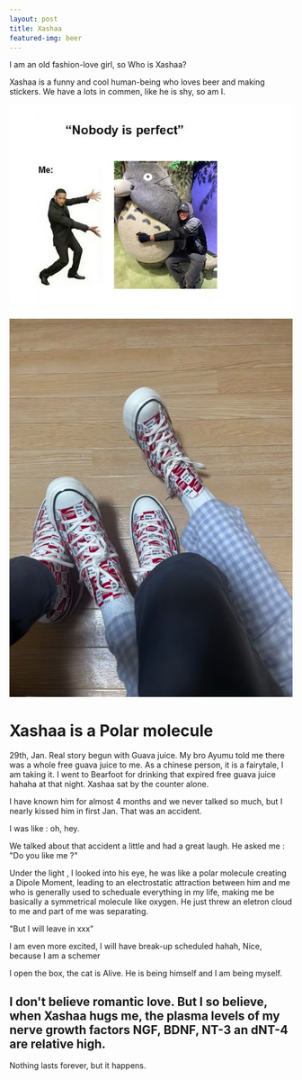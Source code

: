 ```yaml
---
layout: post
title: Xashaa
featured-img: beer
---
```


I am an old fashion-love girl, so Who is Xashaa?

Xashaa is a funny and cool human-being who loves beer and making stickers. We have a lots in commen, like he is shy, so am I.
<!-- Only include these images for this blog -->
<div class="side-by-side-images">
  <img src="https://raw.githubusercontent.com/CleanYANG/HONG-s-page/main/assets/img/hashi-1.jpg" alt="Picture 1">
  <img src="https://raw.githubusercontent.com/CleanYANG/HONG-s-page/main/assets/img/shoe.jpeg" alt="Picture 2">
</div>

# Xashaa is a Polar molecule
29th, Jan.
Real story begun with Guava juice. My bro Ayumu told me there was a whole free guava juice to me. As a chinese person, it is a fairytale, I am taking it. I went to Bearfoot for drinking that expired free guava juice hahaha at that night. Xashaa sat by the counter alone.

I have known him for almost 4 months and we never talked so much, but I nearly kissed him in first Jan. That was an accident.

I was like : oh, hey.

We talked about that accident a little and had a great laugh. 
He asked me : "Do you like me ?"

Under the light , I looked into his eye, he was like a polar molecule creating a Dipole Moment, leading to an electrostatic attraction between him and me who is generally used to scheduale everything in my life, making me be basically a symmetrical molecule like oxygen. He just threw an eletron cloud to me and part of me was separating.

"But I will leave in xxx"

I am even more excited, I will have break-up scheduled hahah, Nice, because I am a schemer 

I open the box, the cat is Alive. He is being himself and I am being myself.

## I don't believe romantic love. But I so believe, when Xashaa hugs me, the plasma levels of my nerve growth factors NGF, BDNF, NT-3 an dNT-4 are relative high.

Nothing lasts forever, but it happens.
